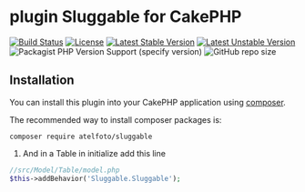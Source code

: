 # plugin Sluggable  for CakePHP

[![Build Status](https://api.travis-ci.org/atelfoto/sluggable.png?branch=master)](https://travis-ci.org/atelfoto/sluggable)
[![License](https://poser.pugx.org/atelfoto/sluggable/license)](//packagist.org/packages/atelfoto/sluggable)
[![Latest Stable Version](https://poser.pugx.org/atelfoto/sluggable/v)](//packagist.org/packages/atelfoto/sluggable)
[![Latest Unstable Version](https://poser.pugx.org/atelfoto/sluggable/v/unstable)](//packagist.org/packages/atelfoto/sluggable)
![Packagist PHP Version Support (specify version)](https://img.shields.io/packagist/php-v/cakephp/cakephp/3.9.1?color=green&logo=cakephp)
![GitHub repo size](https://img.shields.io/github/repo-size/atelfoto/sluggable?color=red&logo=cakephp)




## Installation

You can install this plugin into your CakePHP application using [composer](https://getcomposer.org).

The recommended way to install composer packages is:

```
composer require atelfoto/sluggable
```
 1. And in a Table in initialize add this line

 ```php
 //src/Model/Table/model.php
 $this->addBehavior('Sluggable.Sluggable');
 ```


